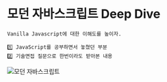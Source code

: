 # 모던 자바스크립트 Deep Dive

```text
Vanilla Javascript에 대한 이해도를 높이자.

1️⃣ JavaScript를 공부하면서 놓쳤던 부분
2️⃣ 기술면접 질문으로 한번이라도 받아본 내용
```

![모던 자바스크립트](https://user-images.githubusercontent.com/43946794/201882763-f59dd0ae-ada9-4662-a98f-3c0f0a908bf9.png)
